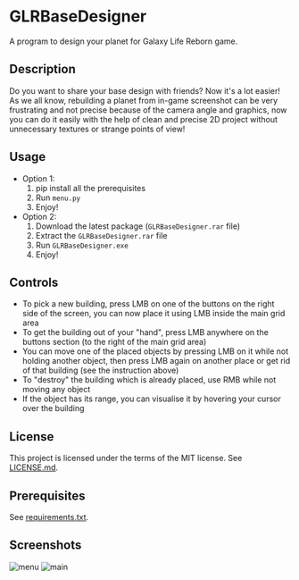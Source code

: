 # GLRBaseDesigner
A program to design your planet for Galaxy Life Reborn game.
## Description
Do you want to share your base design with friends? Now it's a lot easier!\
As we all know, rebuilding a planet from in-game screenshot can be very frustrating and not precise because of the camera angle and graphics,
now you can do it easily with the help of clean and precise 2D project without unnecessary textures or strange points of view!
## Usage
- Option 1:
    1. pip install all the prerequisites
    2. Run `menu.py`
    3. Enjoy!
- Option 2:
    1. Download the latest package (`GLRBaseDesigner.rar` file)
    2. Extract the `GLRBaseDesigner.rar` file
    3. Run `GLRBaseDesigner.exe`
    4. Enjoy!
## Controls
- To pick a new building, press LMB on one of the buttons on the right side of the screen,
  you can now place it using LMB inside the main grid area
- To get the building out of your "hand", press LMB anywhere on the buttons section (to the right of the main grid area)
- You can move one of the placed objects by pressing LMB on it while not holding another object,
  then press LMB again on another place or get rid of that building (see the instruction above)
- To "destroy" the building which is already placed, use RMB while not moving any object
- If the object has its range, you can visualise it by hovering your cursor over the building
## License
This project is licensed under the terms of the MIT license.
See [LICENSE.md](LICENSE.md).
## Prerequisites
See [requirements.txt](requirements.txt).
## Screenshots
![menu](https://i.imgur.com/9UEOBUz.png)
![main](https://i.imgur.com/azUz2oF.png)
